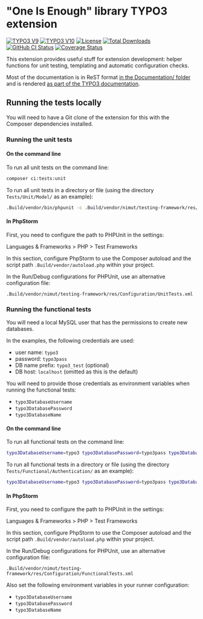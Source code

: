 # "One Is Enough" library TYPO3 extension

[![TYPO3 V9](https://img.shields.io/badge/TYPO3-9-orange.svg)](https://get.typo3.org/version/9)
[![TYPO3 V10](https://img.shields.io/badge/TYPO3-10-orange.svg)](https://get.typo3.org/version/10)
[![License](https://poser.pugx.org/oliverklee/oelib/license.svg)](https://packagist.org/packages/oliverklee/oelib)
[![Total Downloads](https://poser.pugx.org/oliverklee/oelib/downloads.svg)](https://packagist.org/packages/oliverklee/oelib)
[![GitHub CI Status](https://github.com/oliverklee/ext-oelib/workflows/CI/badge.svg?branch=main)](https://github.com/oliverklee/ext-oelib/actions)
[![Coverage Status](https://coveralls.io/repos/github/oliverklee/ext-oelib/badge.svg?branch=main)](https://coveralls.io/github/oliverklee/ext-oelib?branch=main)

This extension provides useful stuff for extension development: helper functions for unit testing, templating and
automatic configuration checks.

Most of the documentation is in ReST format
[in the Documentation/ folder](Documentation/) and is rendered
[as part of the TYPO3 documentation](https://docs.typo3.org/typo3cms/extensions/oelib/).

## Running the tests locally

You will need to have a Git clone of the extension for this with the Composer dependencies installed.

### Running the unit tests

#### On the command line

To run all unit tests on the command line:

```bash
composer ci:tests:unit
```

To run all unit tests in a directory or file (using the directory
`Tests/Unit/Model/` as an example):

```bash
.Build/vendor/bin/phpunit -c .Build/vendor/nimut/testing-framework/res/Configuration/UnitTests.xml Tests/Unit/Model/
```

#### In PhpStorm

First, you need to configure the path to PHPUnit in the settings:

Languages & Frameworks > PHP > Test Frameworks

In this section, configure PhpStorm to use the Composer autoload and the script path `.Build/vendor/autoload.php` within
your project.

In the Run/Debug configurations for PHPUnit, use an alternative configuration file:

`.Build/vendor/nimut/testing-framework/res/Configuration/UnitTests.xml`

### Running the functional tests

You will need a local MySQL user that has the permissions to create new databases.

In the examples, the following credentials are used:

- user name: `typo3`
- password: `typo3pass`
- DB name prefix: `typo3_test` (optional)
- DB host: `localhost` (omitted as this is the default)

You will need to provide those credentials as environment variables when running the functional tests:

- `typo3DatabaseUsername`
- `typo3DatabasePassword`
- `typo3DatabaseName`

#### On the command line

To run all functional tests on the command line:

```bash
typo3DatabaseUsername=typo3 typo3DatabasePassword=typo3pass typo3DatabaseName=typo3_test composer ci:tests:functional
```

To run all functional tests in a directory or file (using the directory
`Tests/Functional/Authentication/` as an example):

```bash
typo3DatabaseUsername=typo3 typo3DatabasePassword=typo3pass typo3DatabaseName=typo3_test .Build/vendor/bin/phpunit -c .Build/vendor/nimut/testing-framework/res/Configuration/FunctionalTests.xml Tests/Functional/Authentication/
```

#### In PhpStorm

First, you need to configure the path to PHPUnit in the settings:

Languages & Frameworks > PHP > Test Frameworks

In this section, configure PhpStorm to use the Composer autoload and the script path `.Build/vendor/autoload.php` within
your project.

In the Run/Debug configurations for PHPUnit, use an alternative configuration file:

`.Build/vendor/nimut/testing-framework/res/Configuration/FunctionalTests.xml`

Also set the following environment variables in your runner configuration:

- `typo3DatabaseUsername`
- `typo3DatabasePassword`
- `typo3DatabaseName`
